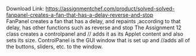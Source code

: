 Download Link: https://assignmentchef.com/product/solved-solved-fanpanel-creates-a-fan-that-has-a-delay-reverse-and-stop
<br>
FanPanel creates a fan that has a delay, and repaints ,according to that delay, has other functions such as reverse and stop The Assignment 12 class creates a controlpanel and // adds it as its Applet content and also sets its size. ControlPanel is the GUI window that is set up and //adds all of the buttons, sliders, etc. to the window.